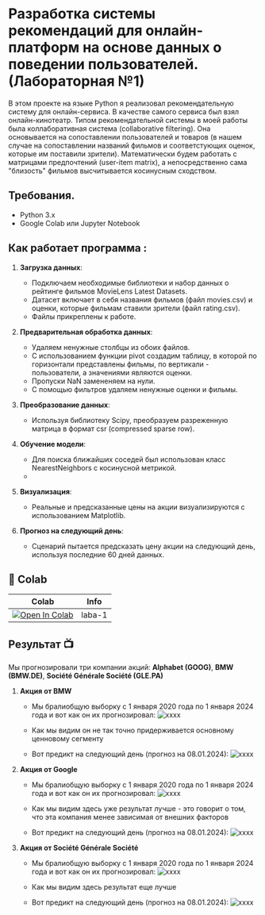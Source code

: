 # Разработка системы рекомендаций для онлайн-платформ на основе данных о поведении пользователей. (Лабораторная №1)
В этом проекте на языке Python я реализовал рекомендательную систему для онлайн-сервиса. В качестве самого сервиса был взял онлайн-кинотеатр. Типом рекомендательной системы в моей работы была коллаборативная система (collaborative filtering). Она основывается на сопоставлении пользователей и товаров (в нашем случае на сопоставлении названий фильмов и соответстующих оценок, которые им поставили зрители). Математически будем работать с матрицами предпочтений (user-item matrix), а непосредственно сама "близость" фильмов высчитывается косинусным сходством.

## Требования.
- Python 3.x
- Google Colab или Jupyter Notebook

## Как работает программа :
1. **Загрузка данных**:
   * Подключаем необходимые библиотеки и набор данных о рейтинге фильмов MovieLens Latest Datasets.
   * Датасет включает в себя названия фильмов (файл movies.csv) и оценки, которые фильмам ставили зрители (файл rating.csv).
   * Файлы прикреплены к работе.

2. **Предварительная обработка данных**:
   * Удаляем ненужные столбцы из обоих файлов.
   * С использованием функции pivot создадим таблицу, в которой по горизонтали представлены фильмы, по вертикали - пользователи, а значениями являются оценки.
   * Пропуски NaN замененяем на нули.
   * С помощью фильтров удаляем ненужные оценки и фильмы.

4. **Преобразование данных**:
   * Используя библиотеку Scipy, преобразуем разреженную матрица в формат csr (compressed sparse row).

5. **Обучение модели**:
   * Для поиска ближайших соседей был использован класс NearestNeighbors с косинусной метрикой.
   * 

6. **Визуализация**:
   * Реальные и предсказанные цены на акции визуализируются с использованием Matplotlib.

7. **Прогноз на следующий день**:
   * Сценарий пытается предсказать цену акции на следующий день, используя последние 60 дней данных.
  
## 🦒 Colab
| Colab                                                                                                                                                                          | Info               |
| ------------------------------------------------------------------------------------------------------------------------------------------------------------------------------ | ------------------ |
| [![Open In Colab](https://colab.research.google.com/assets/colab-badge.svg)](https://colab.research.google.com/github/lexpb03/work/blob/main/labaa_1.ipynb) | laba-1 |

## Результат :tv:
Мы прогнозировали три компании акций: **Alphabet (GOOG)**, **BMW (BMW.DE)**, **Société Générale Société (GLE.PA)**
1. **Акция от BMW**
   * Мы бралиобщую выборку с 1 января 2020 года по 1 января 2024 года и  вот как он их прогнозировал:
   ![xxxx](https://sun21-2.userapi.com/impg/s1eypwgZ9mPygLHkh0o1AqDRcfGkxW2-RvOrKQ/W0x-9ilUQkQ.jpg?size=570x454&quality=96&sign=33bfa869934f3e8ef4f0eb5ffc6652c6&type=album)

   * Как мы видим он не так точно придерживается основному ценновому сегменту

   * Вот предикт на следующий день (прогноз на 08.01.2024):
   ![xxxx](https://sun9-23.userapi.com/impg/mlonJbhOeXNweWt1Qv3ytytOgYlVK1X3qegn5A/-dAWUJEixyY.jpg?size=832x49&quality=96&sign=8f1f80a9c29f682d49f1fb71c1badc74&type=album)

2. **Акция от Google**
   * Мы бралиобщую выборку с 1 января 2020 года по 1 января 2024 года и  вот как он их прогнозировал:
     ![xxxx](https://sun9-1.userapi.com/impg/SAQP_cJcoyLs77CrVuMxCoKnwZOoTx_atu-7NA/XcC8MVdWgLY.jpg?size=571x454&quality=96&sign=7a4e9bcc16b67712bce4aac790815ffd&type=album)
     
   * Как мы видим здесь уже результат лучше - это говорит о том, что эта компания менее зависимая от внешних факторов

   * Вот предикт на следующий день (прогноз на 08.01.2024):
   ![xxxx](https://sun9-79.userapi.com/impg/Y1Fx_7IFvqhQ7PBK1NmfGWI2iV-_HRz0ElVXBw/1rxDT9mdNUs.jpg?size=972x50&quality=96&sign=551d7518883e7f0edd7ab5dddb9a6d43&type=album)

3. **Акция от Société Générale Société**
   * Мы бралиобщую выборку с 1 января 2020 года по 1 января 2024 года и  вот как он их прогнозировал:
   ![xxxx](https://sun9-77.userapi.com/impg/QdY2Q4AhRQw7zckOjGDkqIhujfIXsIPke3URIw/3M8y4DL6oQU.jpg?size=559x452&quality=96&sign=e136d4f9b06fd1978ede99749a09db85&type=album)

   * Как мы видим здесь результат еще лучше

   * Вот предикт на следующий день (прогноз на 08.01.2024):
   ![xxxx](https://sun9-15.userapi.com/impg/IwLTMtd5-cjWzCyayZudI28HL5Z61ts9qnKv4A/lASU_EDy8LA.jpg?size=746x51&quality=96&sign=ca7ab5191d6cd2740260f639f83f4878&type=album)

